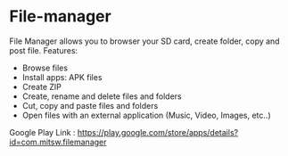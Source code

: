 File-manager
============

File Manager allows you to browser your SD card, create folder, copy and post file.
Features:
* Browse files
* Install apps: APK files
* Create ZIP
* Create, rename and delete files and folders
* Cut, copy and paste files and folders
* Open files with an external application (Music, Video, Images, etc..)


Google Play Link : 
https://play.google.com/store/apps/details?id=com.mitsw.filemanager



